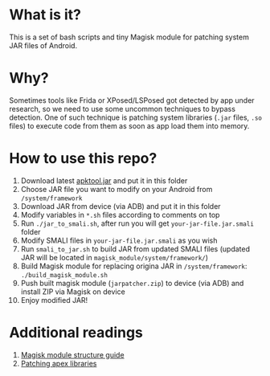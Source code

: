 # What is it?

This is a set of bash scripts and tiny Magisk module for patching system JAR files of Android.

# Why?

Sometimes tools like Frida or XPosed/LSPosed got detected by app under research, so we need to use some uncommon techniques to bypass detection. One of such technique is patching system libraries (`.jar` files, `.so` files) to execute code from them as soon as app load them into memory.

# How to use this repo?

1. Download latest [apktool.jar](https://github.com/iBotPeaches/Apktool/releases) and put it in this folder
2. Choose JAR file you want to modify on your Android from `/system/framework`
3. Download JAR from device (via ADB) and put it in this folder
4. Modify variables in `*.sh` files according to comments on top
5. Run `./jar_to_smali.sh`, after run you will get `your-jar-file.jar.smali` folder
6. Modify SMALI files in `your-jar-file.jar.smali` as you wish
7. Run `smali_to_jar.sh` to build JAR from updated SMALI files (updated JAR will be located in `magisk_module/system/framework/`)
8. Build Magisk module for replacing origina JAR in `/system/framework`: `./build_magisk_module.sh`
9. Push built magisk module (`jarpatcher.zip`) to device (via ADB) and install ZIP via Magisk on device
10. Enjoy modified JAR!

# Additional readings

1. [Magisk module structure guide](https://topjohnwu.github.io/Magisk/guides.html)
2. [Patching apex libraries](https://xdaforums.com/t/question-override-libart-so-and-other-runtime-apex-components-on-android-10.4136983/)
